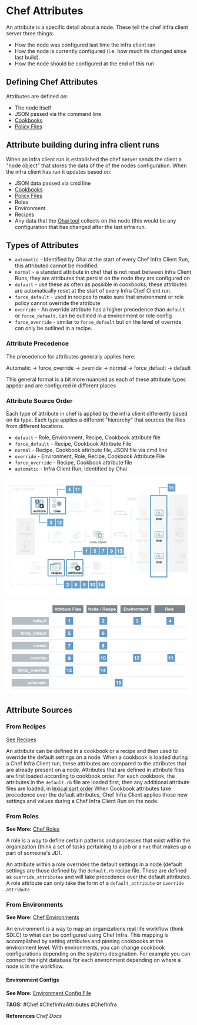 # Chef Attributes

An attribute is a specific detail about a node.
These tell the chef infra client server three things:

* How the node was configured last time the infra client ran
* How the node is currently configured (i.e. how much its changed since last build).
* How the node should be configured at the end of this run

## Defining Chef Attributes

Attributes are defined on:

* The node itself
* JSON passed via the command line
* [Cookbooks](<./ChefCookbooks.md> "./ChefCookbooks")
* [Policy Files](<ChefPolicyFiles.md> "ChefPolicyFiles")

## Attribute building during infra client runs

When an infra client run is established the chef server sends the client a "node object" that stores the data of the of the nodes configuration. When the infra client has run it updates based on:

* JSON data passed via cmd line
* [Cookbooks](<./ChefCookbooks.md> "./ChefCookbooks")
* [Policy Files](<ChefPolicyFiles.md> "ChefPolicyFiles")
* Roles
* Environment
* Recipes
* Any data that the [Ohai tool](<./ChefOhai.md> "./ChefOhai") collects on the node (this would be any configuration that has changed after the last infra run.

## Types of Attributes

* `automatic` - Identified by Ohai at the start of every Chef Infra Client Run, this attributed cannot be modified.
* `normal` - a standard attribute in chef that is not reset between Infra Client Runs, they are attributes that persist on the node they are configured on
* `default` - use these as often as possible in cookbooks, these attributes are automatically reset at the start of every Infra Chef Client run.
* `force_default` - used in recipes to make sure that environment or role policy cannot override the attribute
* `override` - An override attribute has a higher precedence than `default` or `force_default`, can be outlined in a environment or role config
* `force_override` - similar to `force_default` but on the level of override, can only be outlined in a recipe.

### Attribute Precedence

The precedence for attributes generally applies here:

Automatic -> force_override -> override -> normal -> force_default -> default

This general format is a bit more nuanced as each of these attribute types appear and are configured in different places

### Attribute Source Order

Each type of attribute in chef is applied by the infra client differently based on its type. Each type applies a different "hierarchy" that sources the files from different locations.

* `default` - Role, Environment, Recipe, Cookbook attribute file
* `force_default` - Recipe, Cookbook Attribute File
* `normal` - Recipe, Cookbook attribute file, JSON file via cmd line
* `override` - Environment, Role, Recipe, Cookbook Attribute File
* `force_override` - Recipe, Cookbook attribute file
* `automatic` - Infra Client Run, Identified by Ohai

![Chef Attribute Precedence Diagram](./overview_chef_attributes_precedence.png "chef attribute precedence")

![Chef Attribute Precedence Table](./overview_chef_attributes_table.png "Chef attribute precedence as a diagram")

## Attribute Sources

### From Recipes

[See Recipes](<./ChefRecipes.md> "./ChefRecipes")

An attribute can be defined in a cookbook or a recipe and then used to override the default settings on a node. When a cookbook is loaded during a Chef Infra Client run, these attributes are compared to the attributes that are already present on a node. Attributes that are defined in attribute files are first loaded according to cookbook order. For each cookbook,  the attributes in the `default.rb` file are loaded first, then any additional attribute files are loaded, in [lexical sort order](<https://en.wikipedia.org/wiki/Lexicographic_order> "https://en.wikipedia.org/wiki/Lexicographic_order")
When Cookbook attributes take precedence over the default attributes, Chef Infra Client applies those new settings and values during a Chef Infra Client Run on the node.

### From Roles

__See More:__ [Chef Roles](<./ChefRoles.md> "./ChefRoles")

A role is a way to define certain patterns and processes that exist within the organization (think a set of tasks pertaining to a job or a `hat` that makes up a part of someone's JD).

An attribute within a role overrides the default settings in a node (default settings are those defined by the `default.rb` recipe file. These are defined as `override_attributes` and will take precedence over the default attributes. A role attribute can only take the form of a `default_attribute` or `override attribute`

### From Environments

__See More:__ [Chef Environments](<./ChefEnvironments.md> "./ChefEnvironments")

An environment is a way to map an organizations real life workflow (think SDLC) to what can be configured using Chef Infra. This mapping is accomplished by setting attributes and pinning cookbooks at the environment level. With environments, you can change cookbook configurations depending on the systems designation. For example you can connect the right database for each environment depending on where a node is in the workflow.

#### Environment Configs

__See More:__ [Environment Config File](<./ChefEnvironments.md> "./ChefEnvironments")


__TAGS:__
#Chef #ChefInfraAttributes #ChefInfra

__References__
_Chef Docs_
